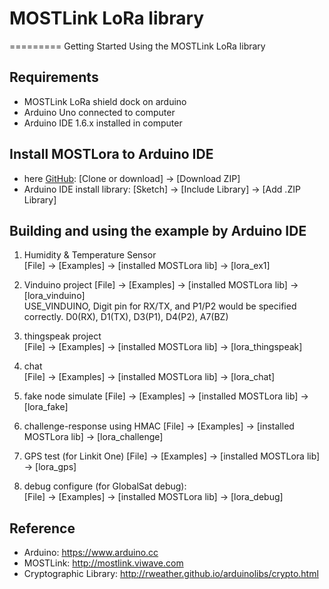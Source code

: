 # MOSTLink LoRa library
=========
Getting Started Using the MOSTLink LoRa library


Requirements
----
* MOSTLink LoRa shield dock on arduino
* Arduino Uno connected to computer
* Arduino IDE 1.6.x installed in computer


Install MOSTLora to Arduino IDE
----
[MOSTLora]: https://github.com/MOSTLinkDev/arduino_MOSTLora  "MOSTLora lib"
* here [GitHub][MOSTLora]: [Clone or download] -> [Download ZIP]
* Arduino IDE install library: [Sketch] -> [Include Library] -> [Add .ZIP Library] 

Building and using the example by Arduino IDE
----
1.  Humidity & Temperature Sensor  
        [File] -> [Examples] -> [installed MOSTLora lib] -> [lora_ex1]  
    
2.  Vinduino project 
        [File] -> [Examples] -> [installed MOSTLora lib] -> [lora_vinduino]      
        USE_VINDUINO, Digit pin for RX/TX, and P1/P2 would be specified correctly.
            D0(RX), D1(TX), D3(P1), D4(P2), A7(BZ)

3.  thingspeak project  
        [File] -> [Examples] -> [installed MOSTLora lib] -> [lora_thingspeak]      

4.  chat  
        [File] -> [Examples] -> [installed MOSTLora lib] -> [lora_chat]      

5.  fake node simulate
        [File] -> [Examples] -> [installed MOSTLora lib] -> [lora_fake]

6.  challenge-response using HMAC
        [File] -> [Examples] -> [installed MOSTLora lib] -> [lora_challenge]

7.  GPS test (for Linkit One)
        [File] -> [Examples] -> [installed MOSTLora lib] -> [lora_gps]      

8.  debug configure (for GlobalSat debug):  
        [File] -> [Examples] -> [installed MOSTLora lib] -> [lora_debug]      

Reference
----
* Arduino: https://www.arduino.cc
* MOSTLink: http://mostlink.viwave.com
* Cryptographic Library: http://rweather.github.io/arduinolibs/crypto.html
